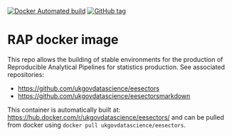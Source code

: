 [![Docker Automated build](https://img.shields.io/docker/automated/ukgovdatascience/eesectors.svg)](https://hub.docker.com/r/ukgovdatascience/eesectors/)
[![GitHub tag](https://img.shields.io/github/tag/ukgovdatascience/eesectors.svg)]()

# RAP docker image

This repo allows the building of stable environments for the production of Reproducible Analytical Pipelines for statistics production. See associated repositories:

* https://github.com/ukgovdatascience/eesectors
* https://github.com/ukgovdatascience/eesectorsmarkdown

This container is automatically built at: <https://hub.docker.com/r/ukgovdatascience/eesectors/> and can be pulled from docker using `docker pull ukgovdatascience/eesectors`.

